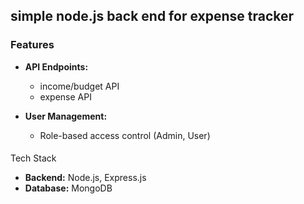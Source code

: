 ## simple node.js back end for expense tracker
### Features
- **API Endpoints:**
  - income/budget API
  - expense API
        
- **User Management:**
  - Role-based access control (Admin, User)    
####
Tech Stack
- **Backend:** Node.js, Express.js
- **Database:** MongoDB
